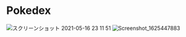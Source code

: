 # Pokedex
![スクリーンショット 2021-05-16 23 11 51](https://user-images.githubusercontent.com/64339483/135559338-12fd0d00-73d1-499a-98ef-5b89d4db72a1.png)
![Screenshot_1625447883](https://user-images.githubusercontent.com/64339483/135559354-718123e0-bc9e-4339-9edb-484965244e48.png)
